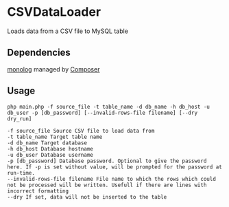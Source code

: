# CSVDataLoader
Loads data from a CSV file to MySQL table

## Dependencies
[monolog](https://github.com/Seldaek/monolog) managed by [Composer](https://getcomposer.org)

## Usage
`php main.php -f source_file -t table_name -d db_name -h db_host -u db_user -p [db_password] [--invalid-rows-file filename] [--dry dry_run]`

```
-f source_file Source CSV file to load data from
-t table_name Target table name
-d db_name Target database
-h db_host Database hostname
-u db_user Database username
-p [db_password] Database password. Optional to give the password here. If -p is set without value, will be prompted for the password at run-time.
--invalid-rows-file filename File name to which the rows which could not be processed will be written. Usefull if there are lines with incorrect formatting
--dry If set, data will not be inserted to the table
```
